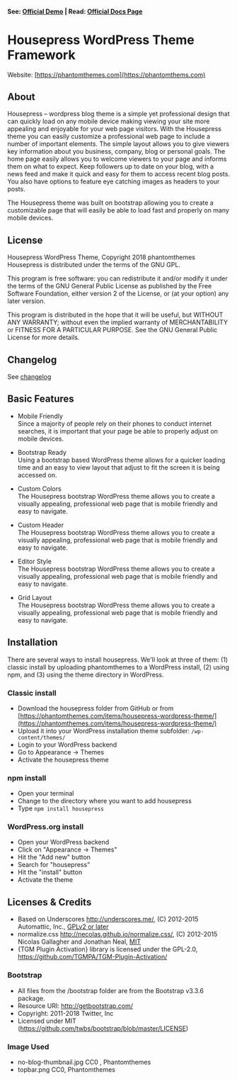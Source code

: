 #### See: [Official Demo](https://phantomthemes.com/view?theme=HousePress) | Read: [Official Docs Page](https://phantomthemes.com/house-press-doc/)

# Housepress WordPress Theme Framework

Website: [https://phantomthemes.com](https://phantomthems.com)

## About

Housepress – wordpress blog theme is a simple yet professional design that can quickly load on any mobile device making viewing your site more appealing and enjoyable for your web page visitors. With the Housepress theme you can easily customize a professional web page to include a number of important elements. The simple layout allows you to give viewers key information about you business, company, blog or personal goals. The home page easily allows you to welcome viewers to your page and informs them on what to expect. Keep followers up to date on your blog, with a news feed and make it quick and easy for them to access recent blog posts. You also have options to feature eye catching images as headers to your posts.

The Housepress theme was built on bootstrap allowing you to create a customizable page that will easily be able to load fast and properly on many mobile devices.

## License

Housepress WordPress Theme, Copyright 2018 phantomthemes
Housepress is distributed under the terms of the GNU GPL.

This program is free software: you can redistribute it and/or modify
it under the terms of the GNU General Public License as published by
the Free Software Foundation, either version 2 of the License, or
(at your option) any later version.

This program is distributed in the hope that it will be useful,
but WITHOUT ANY WARRANTY; without even the implied warranty of
MERCHANTABILITY or FITNESS FOR A PARTICULAR PURPOSE. See the
GNU General Public License for more details.

## Changelog
See [changelog](CHANGELOG.md)

## Basic Features

-  Mobile Friendly  
Since a majority of people rely on their phones to conduct internet searches, it is important that your page be able to properly adjust on mobile devices.

- Bootstrap Ready  
Using a bootstrap based WordPress theme allows for a quicker loading time and an easy to view layout that adjust to fit the screen it is being accessed on.

- Custom Colors  
The Housepress bootstrap WordPress theme allows you to create a visually appealing, professional web page that is mobile friendly and easy to navigate.

- Custom Header  
The Housepress bootstrap WordPress theme allows you to create a visually appealing, professional web page that is mobile friendly and easy to navigate.

- Editor Style  
The Housepress bootstrap WordPress theme allows you to create a visually appealing, professional web page that is mobile friendly and easy to navigate.

- Grid Layout  
The Housepress bootstrap WordPress theme allows you to create a visually appealing, professional web page that is mobile friendly and easy to navigate.

## Installation
There are several ways to install housepress. We'll look at three of them: (1) classic install by uploading phantomthemes to a WordPress install, (2) using npm, and (3) using the theme directory in WordPress. 

### Classic install
- Download the housepress folder from GitHub or from [https://phantomthemes.com/items/housepress-wordpress-theme/](https://phantomthemes.com/items/housepress-wordpress-theme/)
- Upload it into your WordPress installation theme subfolder: `/wp-content/themes/`
- Login to your WordPress backend
- Go to Appearance → Themes
- Activate the housepress theme

### npm install
- Open your terminal
- Change to the directory where you want to add housepress
- Type `npm install housepress`

### WordPress.org install
- Open your WordPress backend
- Click on "Appearance -> Themes"
- Hit the "Add new" button
- Search for "housepress"
- Hit the "install" button
- Activate the theme

## Licenses & Credits

- Based on Underscores http://underscores.me/, (C) 2012-2015 Automattic, Inc., [GPLv2 or later](https://www.gnu.org/licenses/gpl-2.0.html)
- normalize.css http://necolas.github.io/normalize.css/, (C) 2012-2015 Nicolas Gallagher and Jonathan Neal, [MIT](http://opensource.org/licenses/MIT)
- {TGM Plugin Activation} library is licensed under the GPL-2.0, https://github.com/TGMPA/TGM-Plugin-Activation/

### Bootstrap

- All files from the /bootstrap folder are from the Bootstrap v3.3.6 package.
- Resource URI: http://getbootstrap.com/
- Copyright: 2011-2018 Twitter, Inc
- Licensed under MIT (https://github.com/twbs/bootstrap/blob/master/LICENSE)

### Image Used
- no-blog-thumbnail.jpg CC0 , Phantomthemes
- topbar.png CC0, Phantomthemes

